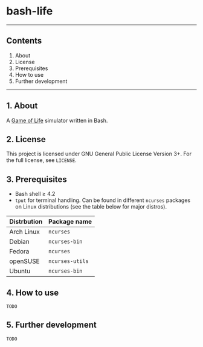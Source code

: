 # bash-life

***

## Contents
 1. About
 2. License
 3. Prerequisites
 4. How to use
 5. Further development

***

## 1. About

A [Game of Life](http://en.wikipedia.org/wiki/Conway%27s_Game_of_Life) simulator written in Bash.

## 2. License

This project is licensed under GNU General Public License Version 3+. For the full license, see `LICENSE`.

## 3. Prerequisites

 * Bash shell ≥ 4.2
 * `tput` for terminal handling. Can be found in different `ncurses` packages on Linux distributions (see the table below for major distros).

| Distrbution | Package name    |
| ----------- | --------------- |
| Arch Linux  | `ncurses`       |
| Debian      | `ncurses-bin`   |
| Fedora      | `ncurses`       |
| openSUSE    | `ncurses-utils` |
| Ubuntu      | `ncurses-bin`   |

## 4. How to use

`TODO`

## 5. Further development

`TODO`


